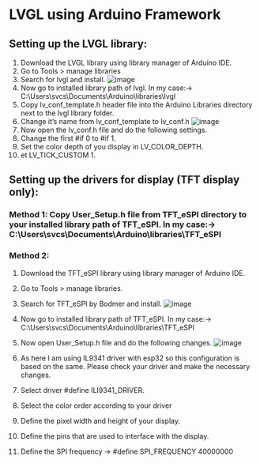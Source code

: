 # LVGL using Arduino Framework
## Setting up the LVGL library:
  1. Download the LVGL library using library manager of Arduino IDE.
  2. Go to Tools > manage libraries
  3. Search for lvgl and install.
     ![image](https://github.com/Abhishek-Tamboli9/Achyutas_Code_Base/assets/28736491/5b995095-a35b-4353-8547-34d697fe8418)
  4. Now go to installed library path of lvgl. In my case:-> C:\Users\svcs\Documents\Arduino\libraries\lvgl
  5. Copy lv_conf_template.h header file into the Arduino Libraries directory next to the lvgl library folder.
  6. Change it’s name from lv_conf_template to lv_conf.h
![image](https://github.com/Abhishek-Tamboli9/Achyutas_Code_Base/assets/28736491/4a801334-554f-4ea3-8bed-d462eeaf79ba)
  7. Now open the lv_conf.h file and do the following settings.
  8. Change the first #if 0 to #if 1.
  9. Set the color depth of you display in LV_COLOR_DEPTH.
  10. et LV_TICK_CUSTOM 1.

  ## Setting up the drivers for display (TFT display only):
  ### Method 1: Copy User_Setup.h file from TFT_eSPI directory to your installed library path of TFT_eSPI. In my case:-> C:\Users\svcs\Documents\Arduino\libraries\TFT_eSPI
  ### Method 2:
  1. Download the TFT_eSPI library using library manager of Arduino IDE.
  2. Go to Tools > manage libraries.
  3. Search for TFT_eSPI by Bodmer and install. 
![image](https://github.com/Abhishek-Tamboli9/Achyutas_Code_Base/assets/28736491/96326d71-93a9-4b34-a6da-c260df069d56)
  4. Now go to installed library path of TFT_eSPI. In my case:-> C:\Users\svcs\Documents\Arduino\libraries\TFT_eSPI
  5. Now open User_Setup.h file and do the following changes.
     ![image](https://github.com/Abhishek-Tamboli9/Achyutas_Code_Base/assets/28736491/a14e3a7a-6780-47ed-9dda-e87518d00e6b)

  6. As here I am using IL9341 driver with esp32 so this configuration is based on the same. Please check your driver and make the necessary changes.
  7. Select driver #define ILI9341_DRIVER.
  8. Select the color order according to your driver
  9. Define the pixel width and height of your display.
  10. Define the pins that are used to interface with the display.
  11. Define the SPI frequency -> #define SPI_FREQUENCY  40000000
